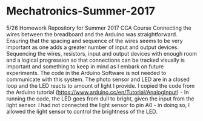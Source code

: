 # Mechatronics-Summer-2017
5/26 Homework
Repository for Summer 2017 CCA Course
Connecting the wires between the breadboard and the Arduino was straightforward.
Ensuring that the spacing and sequence of the wires seems to be very important as one adds a greater number of input and output devices.  Sequencing the wires, resistors, input and output devices with enough room and a logical progression so that connections can be tracked visually is important and something to keep in mind as I embark on future experiments.
The code in the Arduino Software is not needed to communicate with this system.  The photo sensor and LED are in a closed loop and the LED reacts to amount of light I provide.
I copied the code from the Arduino tutorial (https://www.arduino.cc/en/Tutorial/AnalogInput) - In running the code, the LED goes from dull to bright, given the input from the light sensor.  I had not connected the light sensor to pin A0 - in doing so, I allowed the light sensor to control the brightness of the LED.
